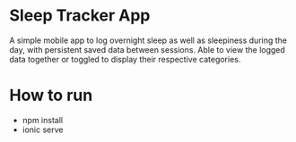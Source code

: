 # Sleep Tracker App
A simple mobile app to log overnight sleep as well as sleepiness during the day, with persistent saved data between sessions.
Able to view the logged data together or toggled to display their respective categories.

# How to run
- npm install
- ionic serve
